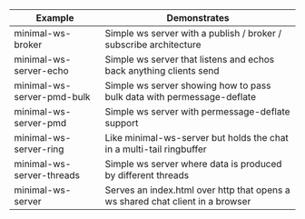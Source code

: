 |Example|Demonstrates|
---|---
minimal-ws-broker|Simple ws server with a publish / broker / subscribe architecture
minimal-ws-server-echo|Simple ws server that listens and echos back anything clients send
minimal-ws-server-pmd-bulk|Simple ws server showing how to pass bulk data with permessage-deflate
minimal-ws-server-pmd|Simple ws server with permessage-deflate support
minimal-ws-server-ring|Like minimal-ws-server but holds the chat in a multi-tail ringbuffer
minimal-ws-server-threads|Simple ws server where data is produced by different threads
minimal-ws-server|Serves an index.html over http that opens a ws shared chat client in a browser

